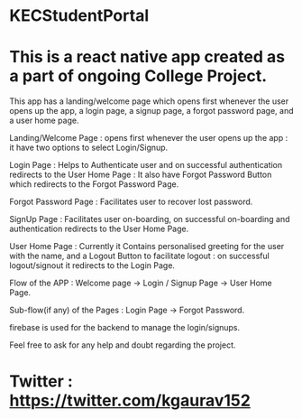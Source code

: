 # KECStudentPortal
# This is a react native app created as a part of ongoing College Project.
This app has a landing/welcome page which opens first whenever the user opens up the app, a login page, a signup page, a forgot password page, and a user home page.

Landing/Welcome Page : opens first whenever the user opens up the app : it have two options to select Login/Signup.

Login Page : Helps to Authenticate user and on successful authentication redirects to the User Home Page : It also have Forgot Password Button which redirects to the Forgot Password Page.

Forgot Password Page : Facilitates user to recover lost password.

SignUp Page : Facilitates user on-boarding, on successful on-boarding and authentication redirects to the User Home Page.

User Home Page : Currently it Contains personalised greeting for the user with the name, and a Logout Button to facilitate logout : on successful logout/signout it redirects to the Login Page.

Flow of the APP : Welcome page -> Login / Signup Page -> User Home Page.

Sub-flow(if any) of the Pages : Login Page -> Forgot Password.

firebase is used for the backend to manage the login/signups.

Feel free to ask for any help and doubt regarding the project.

# Twitter : https://twitter.com/kgaurav152
